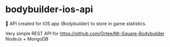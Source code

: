 # bodybuilder-ios-api
💪 API created for iOS app (Bodybuilder) to store in game statistics.

Very simple REST API for https://github.com/Ortee/Mr-Square-Bodybuilder
NodeJs + MongoDB
